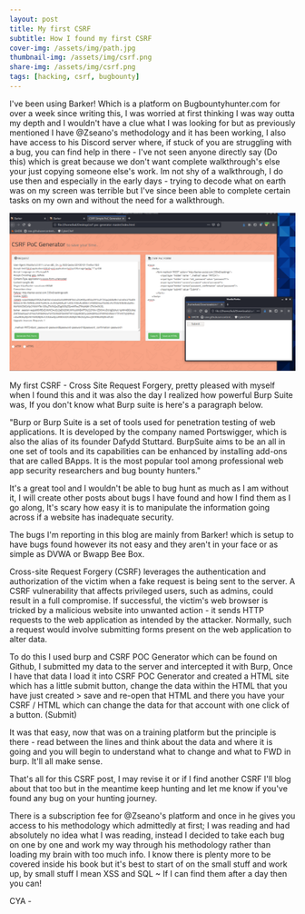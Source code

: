 ```yaml
---
layout: post
title: My first CSRF  
subtitle: How I found my first CSRF
cover-img: /assets/img/path.jpg
thumbnail-img: /assets/img/csrf.png
share-img: /assets/img/csrf.png
tags: [hacking, csrf, bugbounty]
---
```


I've been using Barker! Which is a platform on Bugbountyhunter.com for over a week since writing this, I was worried at first thinking I was way outta my depth and I wouldn't have 
a clue what I was looking for but as previously mentioned I have @Zseano's methodology and it has been working, I also have access to his Discord server where, if stuck of you are struggling with a bug, you can find help in there - I've not seen anyone directly say (Do this) which is great because we don't want complete walkthrough's else your just copying someone else's work. Im not shy of a walkthrough, I do use then and especially in the early days - trying to decode what on earth was on my screen was terrible but I've since been able to complete certain tasks on my own and without the need for a walkthrough. 

![CSRF POC Generator](/assets/img/csrf.png)

My first CSRF - Cross Site Request Forgery, pretty pleased with myself when I found this and it was also the day I realized how powerful Burp Suite was, If you don't know what Burp suite is here's a paragraph below. 

"Burp or Burp Suite is a set of tools used for penetration testing of web applications. It is developed by the company named Portswigger, which is also the alias of its founder Dafydd Stuttard. BurpSuite aims to be an all in one set of tools and its capabilities can be enhanced by installing add-ons that are called BApps.
It is the most popular tool among professional web app security researchers and bug bounty hunters."

It's a great tool and I wouldn't be able to bug hunt as much as I am without it, I will create other posts about bugs I have found and how I find them as I go along, It's scary how easy it is to manipulate the information going across if a website has inadequate security. 

The bugs I'm reporting in this blog are mainly from Barker! which is setup to have bugs found however its not easy and they aren't in your face or as simple as DVWA or Bwapp Bee Box.

Cross-site Request Forgery (CSRF) leverages the authentication and authorization of the victim when a fake request is being sent to the server. A CSRF vulnerability that affects privileged users, such as admins, could result in a full compromise. If successful, the victim's web browser is tricked by a malicious website into unwanted action - it sends HTTP requests to the web application as intended by the attacker. Normally, such a request would involve submitting forms present on the web application to alter data. 

To do this I used burp and CSRF POC Generator which can be found on Github, I submitted my data to the server and intercepted it with Burp, Once I have that data I load it into CSRF POC Generator and created a HTML site which has a little submit button, change the data within the HTML that you have just created > save and re-open that HTML and there you have your CSRF / HTML which can change the data for that account with one click of a button. (Submit)

It was that easy, now that was on a training platform but the principle is there - read between the lines and think about the data and where it is going and you will begin to understand what to change and what to FWD in burp. It'll all make sense. 

That's all for this CSRF post, I may revise it or if I find another CSRF I'll blog about that too but in the meantime keep hunting and let me know if you've found any bug on your hunting journey. 

There is a subscription fee for @Zseano's platform and once in he gives you access to his methodology which admittedly at first; I was reading and had absolutely no idea what I was reading, instead I decided to take each bug on one by one and work my way through his methodology rather than loading my brain with too much info. I know there is plenty more to be covered inside his book but it's best to start of on the small stuff and work up, by small stuff I mean XSS and SQL ~ If I can find them after a day then you can! 

CYA - 


